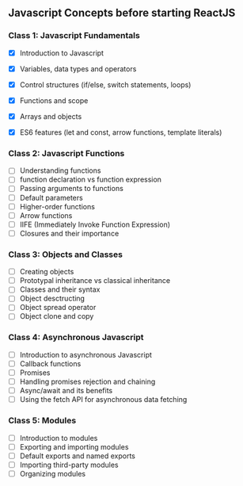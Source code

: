 ## Javascript Concepts before starting ReactJS

### Class 1: Javascript Fundamentals
- [x] Introduction to Javascript
- [x] Variables, data types and operators
- [x] Control structures (if/else, switch statements, loops)
- [x] Functions and scope
- [x] Arrays and objects
- [x] ES6 features (let and const, arrow functions, template literals)


### Class 2: Javascript Functions
- [ ] Understanding functions 
- [ ] function declaration vs function expression
- [ ] Passing arguments to functions
- [ ] Default parameters
- [ ] Higher-order functions
- [ ] Arrow functions
- [ ] IIFE (Immediately Invoke Function Expression)
- [ ] Closures and their importance

### Class 3: Objects and Classes
- [ ] Creating objects 
- [ ] Prototypal inheritance vs classical inheritance
- [ ] Classes and their syntax
- [ ] Object desctructing
- [ ] Object spread operator
- [ ] Object clone and copy

### Class 4: Asynchronous Javascript
- [ ] Introduction to asynchronous Javascript
- [ ] Callback functions
- [ ] Promises
- [ ] Handling promises rejection and chaining
- [ ] Async/await and its benefits
- [ ] Using the fetch API for asynchronous data fetching

### Class 5: Modules
- [ ] Introduction to modules
- [ ] Exporting and importing modules
- [ ] Default exports and named exports
- [ ] Importing third-party modules
- [ ] Organizing modules
